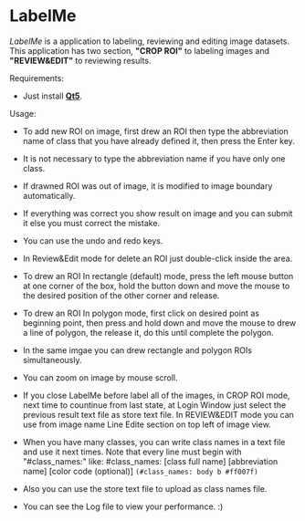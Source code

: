 # LabelMe

   *LabelMe* is a application to labeling, reviewing and editing image datasets.
   This application has two section, **"CROP ROI"** to labeling images and **"REVIEW&EDIT"** to reviewing results.
   
 Requirements:  
- Just install [**Qt5**](https://wiki.qt.io/Install_Qt_5_on_Ubuntu "Install Qt 5 on Ubuntu").

Usage:

 - To add new ROI on image, first drew an ROI then type the abbreviation name of class that you have already defined it, then press the Enter key.
  - It is not necessary to type the abbreviation name if you have only one class.
  - If drawned ROI was out of image, it is modified to image boundary automatically.
  - If everything was correct you show result on image and you can submit it else you must correct the mistake.
  - You can use the undo and redo keys.
  - In Review&Edit mode for delete an ROI just double-click inside the area.
  - To drew an ROI In rectangle (default) mode, press the left mouse button at one corner of the box, hold the button down and move the mouse to the desired position of the other corner and release.
  - To drew an ROI In polygon mode, first click on desired point as beginning point, then press and hold down and move the mouse to drew a line of polygon, the release it, do this until complete the polygon.
  - In the same imgae you can drew rectangle and polygon ROIs simultaneously.
  - You can zoom on image by mouse scroll.
  - If you close LabelMe before label all of the images, in CROP ROI mode, next time to countinue  from last state, at Login Window just select the previous result text file as store text file. In REVIEW&EDIT mode you can use from image name Line Edite section on top left of image view.
 - When you have many classes, you can write class names in a text file and use it next times. Note that every line must begin with "#class_names:" like: #class_names: [class full name] [abbreviation name] [color code (optional)] `(#class_names: body b #ff007f)`

- Also you can use the store text file to upload as class names file.

- You can see the Log file to view your performance. :)
